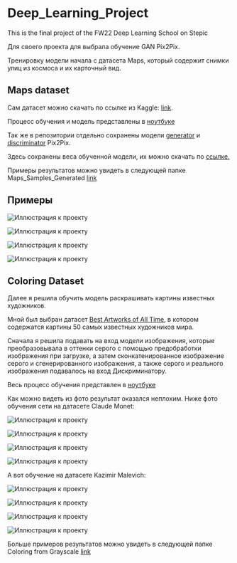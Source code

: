 # Deep_Learning_Project
This is the final project of the FW22 Deep Learning School on Stepic


Для своего проекта для выбрала обучение GAN Pix2Pix.

Тренировку модели начала с датасета Maps, который содержит снимки улиц из космоса и их карточный вид.

## Maps dataset


Сам датасет можно скачать по ссылке из Kaggle: [link](https://www.kaggle.com/datasets/vikramtiwari/pix2pix-dataset).

Процесс обучения и модель представлены в [ноутбуке](maps-training-pix2pix.ipynb)

Так же в репозитории отдельно сохранены модели [generator](https://github.com/annkka3/Deep_Learning_Project/blob/main/generator.py) и [discriminator](https://github.com/annkka3/Deep_Learning_Project/blob/main/discriminator.py) Pix2Pix.

Здесь сохранены веса обученной модели, их можно скачать по [ссылке.](https://drive.google.com/file/d/1N0DR8rL3Y8abHb2R4SZbfJrUny218PGW/view?usp=share_link)

Примеры результатов можно увидеть в следующей папке Maps_Samples_Generated [link](https://github.com/annkka3/Deep_Learning_Project/blob/main/Maps_Samples_Generated/readme.md)

## Примеры

![Иллюстрация к проекту](https://github.com/annkka3/Deep_Learning_Project/blob/main/Maps_Samples_Generated/sample_transformation18.08.55.png)

![Иллюстрация к проекту](https://github.com/annkka3/Deep_Learning_Project/blob/main/Maps_Samples_Generated/sample_transformation18.10.03.png)

![Иллюстрация к проекту](https://github.com/annkka3/Deep_Learning_Project/blob/main/Maps_Samples_Generated/sample_transformation18.22.25.png)

![Иллюстрация к проекту](https://github.com/annkka3/Deep_Learning_Project/blob/main/Maps_Samples_Generated/sample_transformation18.45.17.png)


## Coloring Dataset

Далее я решила обучить модель раскрашивать картины известных художников.

Мной был выбран датасет [Best Artworks of All Time](https://www.kaggle.com/datasets/ikarus777/best-artworks-of-all-time), в котором содержатся картины 50 самых известных художников мира.

Сначала я решила подавать на вход модели изображения, которые преобразовывала в оттенки серого с помощью предобработки изображения  при загрузке, а затем сконкатенированное изображение серого и сгенерированного изображения, а также серого и реального изображения подавалось на вход Дискриминатору.

Весь процесс обучения представлен в [ноутбуке](https://github.com/annkka3/Deep_Learning_Project/blob/main/pix2pix-coloring-from-grayscale.ipynb)

Как можно видеть из фото результат оказался неплохим. Ниже фото обучения сети на датасете Claude Monet:

![Иллюстрация к проекту](https://github.com/annkka3/Deep_Learning_Project/blob/main/Coloring%20from%20grayscale/Monet/samples_gen%2012.02.11.png)

![Иллюстрация к проекту](https://github.com/annkka3/Deep_Learning_Project/blob/main/Coloring%20from%20grayscale/Monet/samples_gen%2012.03.49.png)


![Иллюстрация к проекту](https://github.com/annkka3/Deep_Learning_Project/blob/main/Coloring%20from%20grayscale/Monet/samples_gen%2014.53.52.png)

![Иллюстрация к проекту](https://github.com/annkka3/Deep_Learning_Project/blob/main/Coloring%20from%20grayscale/Monet/samples_gen%2014.54.38.png)


А вот обучение на датасете Kazimir Malevich:

![Иллюстрация к проекту](https://github.com/annkka3/Deep_Learning_Project/blob/main/Coloring%20from%20grayscale/Malevich/samples_gen%2015.02.42.png)

![Иллюстрация к проекту](https://github.com/annkka3/Deep_Learning_Project/blob/main/Coloring%20from%20grayscale/Malevich/samples_gen%2015.02.28.png)


![Иллюстрация к проекту](https://github.com/annkka3/Deep_Learning_Project/blob/main/Coloring%20from%20grayscale/Malevich/samples_gen%2015.05.47.png)

![Иллюстрация к проекту](https://github.com/annkka3/Deep_Learning_Project/blob/main/Coloring%20from%20grayscale/Malevich/samples_gen%2015.05.33.png)

Больше примеров результатов можно увидеть в следующей папке Coloring from Grayscale [link](https://github.com/annkka3/Deep_Learning_Project/tree/main/Coloring%20from%20grayscale)




